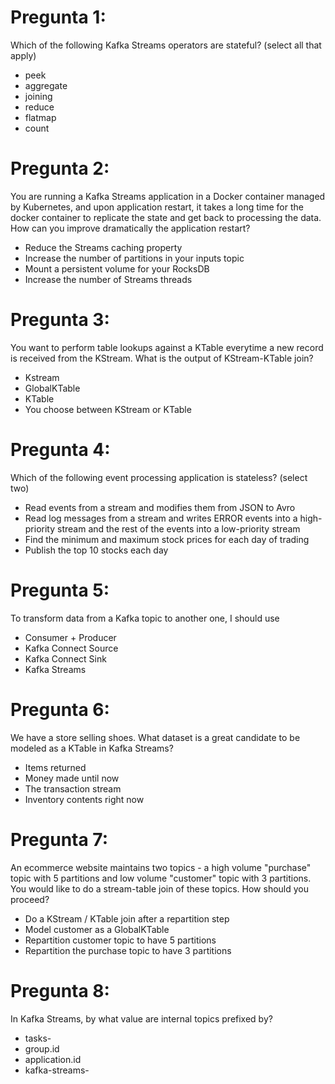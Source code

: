 
# Pregunta 1: 
Which of the following Kafka Streams operators are stateful? (select all that apply)
- peek
- aggregate
- joining
- reduce
- flatmap
- count


# Pregunta 2: 
You are running a Kafka Streams application in a Docker container managed by Kubernetes, and upon application restart, it takes a long time for the docker container to replicate the state and get back to processing the data. How can you improve dramatically the application restart?
- Reduce the Streams caching property
- Increase the number of partitions in your inputs topic
- Mount a persistent volume for your RocksDB
- Increase the number of Streams threads


# Pregunta 3: 
You want to perform table lookups against a KTable everytime a new record is received from the KStream. What is the output of KStream-KTable join?
- Kstream
- GlobalKTable
- KTable
- You choose between KStream or KTable


# Pregunta 4: 
Which of the following event processing application is stateless? (select two)
- Read events from a stream and modifies them from JSON to Avro
- Read log messages from a stream and writes ERROR events into a high-priority stream and the rest of the events into a low-priority stream
- Find the minimum and maximum stock prices for each day of trading
- Publish the top 10 stocks each day


# Pregunta 5: 
To transform data from a Kafka topic to another one, I should use
- Consumer + Producer
- Kafka Connect Source
- Kafka Connect Sink
- Kafka Streams


# Pregunta 6: 
We have a store selling shoes. What dataset is a great candidate to be modeled as a KTable in Kafka Streams?
- Items returned
- Money made until now
- The transaction stream
- Inventory contents right now


# Pregunta 7: 
An ecommerce website maintains two topics - a high volume "purchase" topic with 5 partitions and low volume "customer" topic with 3 partitions. You would like to do a stream-table join of these topics. How should you proceed?
- Do a KStream / KTable join after a repartition step
- Model customer as a GlobalKTable
- Repartition customer topic to have 5 partitions
- Repartition the purchase topic to have 3 partitions


# Pregunta 8: 
In Kafka Streams, by what value are internal topics prefixed by?
- tasks-<number>
- group.id
- application.id
- kafka-streams-

